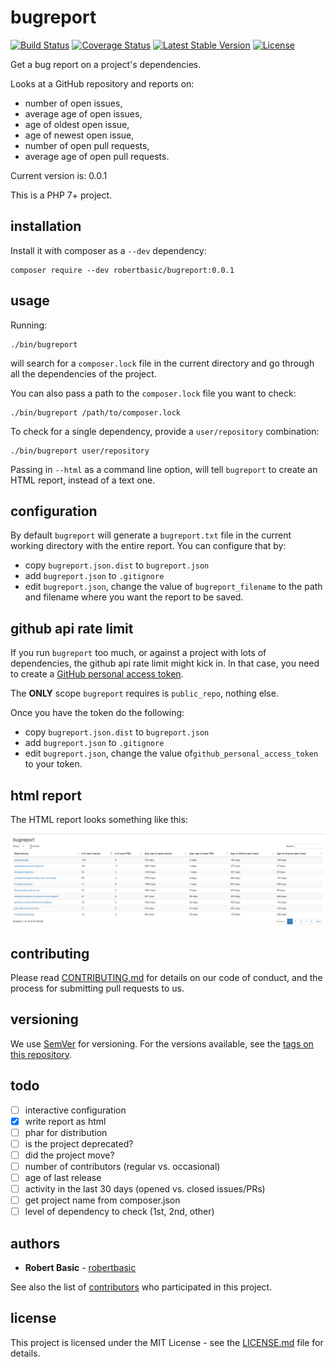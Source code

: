 # bugreport

[![Build Status](https://travis-ci.org/robertbasic/bugreport.png?branch=master)](https://travis-ci.org/robertbasic/bugreport)
[![Coverage Status](https://coveralls.io/repos/github/robertbasic/bugreport/badge.svg?branch=master)](https://coveralls.io/github/robertbasic/bugreport?branch=master)
[![Latest Stable Version](https://poser.pugx.org/robertbasic/bugreport/v/stable)](https://packagist.org/packages/robertbasic/bugreport)
[![License](https://poser.pugx.org/robertbasic/bugreport/license)](https://packagist.org/packages/robertbasic/bugreport)

Get a bug report on a project's dependencies.

Looks at a GitHub repository and reports on:

 - number of open issues,
 - average age of open issues,
 - age of oldest open issue,
 - age of newest open issue,
 - number of open pull requests,
 - average age of open pull requests.

Current version is: 0.0.1

This is a PHP 7+ project.

## installation

Install it with composer as a `--dev` dependency:

```
composer require --dev robertbasic/bugreport:0.0.1
```

## usage

Running:

```
./bin/bugreport
```

will search for a `composer.lock` file in the current directory and go through
all the dependencies of the project.

You can also pass a path to the `composer.lock` file you want to check:

```
./bin/bugreport /path/to/composer.lock
```

To check for a single dependency, provide a `user/repository` combination:

```
./bin/bugreport user/repository
```

Passing in `--html` as a command line option, will tell `bugreport` to create
an HTML report, instead of a text one.

## configuration

By default `bugreport` will generate a `bugreport.txt` file in the current
working directory with the entire report. You can configure that by:

 - copy `bugreport.json.dist` to `bugreport.json`
 - add `bugreport.json` to `.gitignore`
 - edit `bugreport.json`, change the value of `bugreport_filename` to the path
 and filename where you want the report to be saved.

## github api rate limit

If you run `bugreport` too much, or against a project with lots of dependencies,
the github api rate limit might kick in. In that case, you need to create a
[GitHub personal access token](https://github.com/blog/1509-personal-api-tokens).

The **ONLY** scope `bugreport` requires is `public_repo`, nothing else.

Once you have the token do the following:

 - copy `bugreport.json.dist` to `bugreport.json`
 - add `bugreport.json` to `.gitignore`
 - edit `bugreport.json`, change the value of`github_personal_access_token` to
 your token.

## html report

The HTML report looks something like this:

![HTML bugreport](html.png)

## contributing

Please read [CONTRIBUTING.md](CONTRIBUTING.md)
for details on our code of conduct, and the process for submitting pull requests
to us.

## versioning

We use [SemVer](http://semver.org/) for versioning. For the versions available,
see the [tags on this repository](https://github.com/robertbasic/bugreport/tags).

## todo

 - [ ] interactive configuration
 - [x] write report as html
 - [ ] phar for distribution
 - [ ] is the project deprecated?
 - [ ] did the project move?
 - [ ] number of contributors (regular vs. occasional)
 - [ ] age of last release
 - [ ] activity in the last 30 days (opened vs. closed issues/PRs)
 - [ ] get project name from composer.json
 - [ ] level of dependency to check (1st, 2nd, other)

## authors

* **Robert Basic** - [robertbasic](https://github.com/robertbasic)

See also the list of [contributors](https://github.com/robertbasic/bugreport/contributors)
who participated in this project.

## license

This project is licensed under the MIT License - see the [LICENSE.md](LICENSE.md)
file for details.
